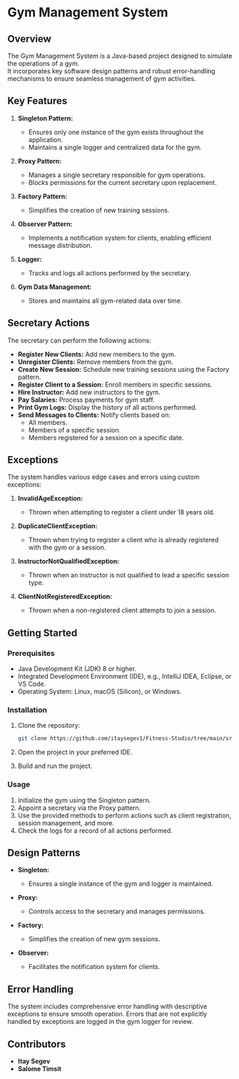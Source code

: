# Gym Management System

## Overview
The Gym Management System is a Java-based project designed to simulate the operations of a gym. <br/>
It incorporates key software design patterns and robust error-handling mechanisms to ensure seamless management of gym activities.<br/>

## Key Features
1. **Singleton Pattern:**
    - Ensures only one instance of the gym exists throughout the application.
    - Maintains a single logger and centralized data for the gym.

2. **Proxy Pattern:**
    - Manages a single secretary responsible for gym operations.
    - Blocks permissions for the current secretary upon replacement.

3. **Factory Pattern:**
    - Simplifies the creation of new training sessions.

4. **Observer Pattern:**
    - Implements a notification system for clients, enabling efficient message distribution.

5. **Logger:**
    - Tracks and logs all actions performed by the secretary.

6. **Gym Data Management:**
    - Stores and maintains all gym-related data over time.

## Secretary Actions
The secretary can perform the following actions:
- **Register New Clients:** Add new members to the gym.
- **Unregister Clients:** Remove members from the gym.
- **Create New Session:** Schedule new training sessions using the Factory pattern.
- **Register Client to a Session:** Enroll members in specific sessions.
- **Hire Instructor:** Add new instructors to the gym.
- **Pay Salaries:** Process payments for gym staff.
- **Print Gym Logs:** Display the history of all actions performed.
- **Send Messages to Clients:** Notify clients based on:
    - All members.
    - Members of a specific session.
    - Members registered for a session on a specific date.

## Exceptions
The system handles various edge cases and errors using custom exceptions:
1. **InvalidAgeException:**
    - Thrown when attempting to register a client under 18 years old.

2. **DuplicateClientException:**
    - Thrown when trying to register a client who is already registered with the gym or a session.

3. **InstructorNotQualifiedException:**
    - Thrown when an instructor is not qualified to lead a specific session type.

4. **ClientNotRegisteredException:**
    - Thrown when a non-registered client attempts to join a session.

## Getting Started

### Prerequisites
- Java Development Kit (JDK) 8 or higher.
- Integrated Development Environment (IDE), e.g., IntelliJ IDEA, Eclipse, or VS Code.
- Operating System: Linux, macOS (Silicon), or Windows.

### Installation
1. Clone the repository:
   ```bash
   git clone https://github.com/itaysegev1/Fitness-Studio/tree/main/src
   ```

2. Open the project in your preferred IDE.
3. Build and run the project.

### Usage
1. Initialize the gym using the Singleton pattern.
2. Appoint a secretary via the Proxy pattern.
3. Use the provided methods to perform actions such as client registration, session management, and more.
4. Check the logs for a record of all actions performed.

## Design Patterns
- **Singleton:**
    - Ensures a single instance of the gym and logger is maintained.

- **Proxy:**
    - Controls access to the secretary and manages permissions.

- **Factory:**
    - Simplifies the creation of new gym sessions.

- **Observer:**
    - Facilitates the notification system for clients.

## Error Handling
The system includes comprehensive error handling with descriptive exceptions to ensure smooth operation. Errors that are not explicitly handled by exceptions are logged in the gym logger for review.

## Contributors
- **Itay Segev**
- **Salome Timsit**

